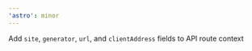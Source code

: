 ```yaml
---
'astro': minor
---
```


Add `site`, `generator`, `url`, and `clientAddress` fields to API route context
